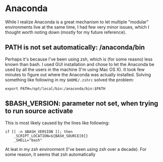 # Anaconda

While I realize Anaconda is a great mechanism to let multiple "modular" environments live at the same time, I had few very minor issues, which I thought worth noting down (mostly for my future reference).

## PATH is not set automatically: /anaconda/bin

Perhaps it's because I've been using zsh, which is (for some reasno) less known than bash. I used GUI installation and chose to let the Anaconda be used by all the users in the machine (I'm using Mac OS X). It took few minutes to figure out where the Anaconda was actually installed. Solving something like following in my `$HOME/.zshrc` solved the problem: 

```
export PATH=/opt/local/bin:/anaconda/bin:$PATH
```

## $BASH_VERSION: parameter not set, when trying to run source activate

This is most likely caused by the lines like following: 

```
if [[ -n $BASH_VERSION ]]; then
    _SCRIPT_LOCATION=${BASH_SOURCE[0]}
    _SHELL="bash"
```

At leat in my zsh environment (I've been using zsh over a decade). For some reason, it seems that zsh automatically 

